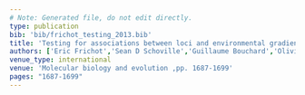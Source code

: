```yaml
---
# Note: Generated file, do not edit directly.
type: publication
bib: 'bib/frichot_testing_2013.bib'
title: 'Testing for associations between loci and environmental gradients using latent factor mixed models'
authors: ['Eric Frichot','Sean D Schoville','Guillaume Bouchard','Olivier Francois']
venue_type: international
venue: 'Molecular biology and evolution ,pp. 1687-1699'
pages: "1687-1699"
---
```

